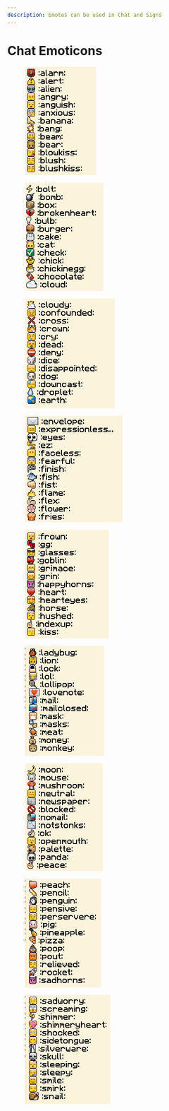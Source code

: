 ```yaml
---
description: Emotes can be used in Chat and Signs
---
```


# Chat Emoticons

<div>

<figure><img src="../../.gitbook/assets/image (84).png" alt=""><figcaption></figcaption></figure>

 

<figure><img src="../../.gitbook/assets/image (87).png" alt=""><figcaption></figcaption></figure>

 

<figure><img src="../../.gitbook/assets/image (89).png" alt=""><figcaption></figcaption></figure>

 

<figure><img src="../../.gitbook/assets/image (90).png" alt=""><figcaption></figcaption></figure>

 

<figure><img src="../../.gitbook/assets/image (91).png" alt=""><figcaption></figcaption></figure>

</div>

<div>

<figure><img src="../../.gitbook/assets/image (92).png" alt=""><figcaption></figcaption></figure>

 

<figure><img src="../../.gitbook/assets/image (94).png" alt=""><figcaption></figcaption></figure>

 

<figure><img src="../../.gitbook/assets/image (95).png" alt=""><figcaption></figcaption></figure>

 

<figure><img src="../../.gitbook/assets/image (96).png" alt=""><figcaption></figcaption></figure>

</div>
